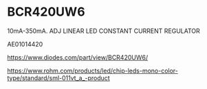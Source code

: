 # BCR420UW6
10mA-350mA. ADJ LINEAR LED CONSTANT CURRENT REGULATOR

AE01014420

https://www.diodes.com/part/view/BCR420UW6/

https://www.rohm.com/products/led/chip-leds-mono-color-type/standard/sml-011vt_a_-product
